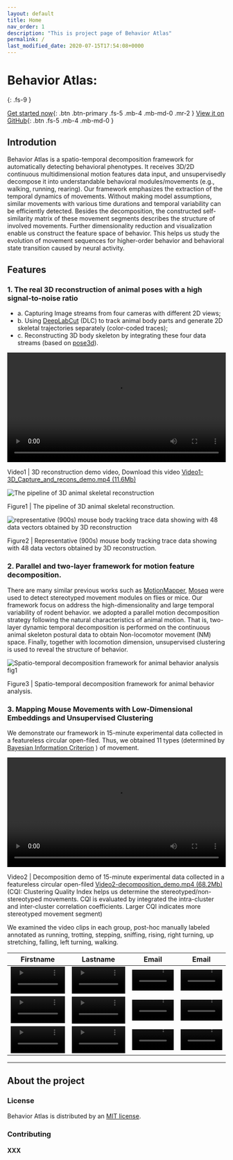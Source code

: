 ```yaml
---
layout: default
title: Home
nav_order: 1
description: "This is project page of Behavior Atlas"
permalink: /
last_modified_date: 2020-07-15T17:54:08+0000
---
```


# Behavior Atlas: 
{: .fs-9 }

[Get started now](#getting-started){: .btn .btn-primary .fs-5 .mb-4 .mb-md-0 .mr-2 } [View it on GitHub](https://github.com/huangkang314/HierBehaveTome){: .btn .fs-5 .mb-4 .mb-md-0 }

## Introdution
Behavior Atlas is a spatio-temporal decomposition framework for automatically detecting behavioral phenotypes. It receives 3D/2D continuous multidimensional motion features data input, and unsupervisedly decompose it into understandable behavioral modules/movements (e.g., walking, running, rearing). Our framework emphasizes the extraction of the temporal dynamics of movements. Without making model assumptions, similar movements with various time durations and temporal variability can be efficiently detected. Besides the decomposition, the constructed self-similarity matrix of these movement segments describes the structure of involved movements. Further dimensionality reduction and visualization enable us construct the feature space of behavior. This helps us study the evolution of movement sequences for higher-order behavior and behavioral state transition caused by neural activity. 

## Features
### 1. The real 3D reconstruction of animal poses with a high signal-to-noise ratio 
- a. Capturing Image streams from four cameras with different 2D views; 
- b. Using <a href="https://github.com/DeepLabCut/DeepLabCut" target="_blank">DeepLabCut</a> (DLC) to track animal body parts and generate 2D skeletal trajectories separately (color-coded traces); 
- c. Reconstructing 3D body skeleton by integrating these four data streams (based on <a href="https://github.com/SwathiSheshadri/pose3d" target="_blank">pose3d</a>).

<video width="100%" height = "auto" controls="controls">
  <source type="video/mp4" src="http://bcbdi.siat.ac.cn/BehaviorAtlas/Video1-3D_Capture_and_recons_demo.mp4"></source>
  Your browser does not support the video tag.
</video>

Video1 | 3D reconstruction demo video, Download this video <a href="http://bcbdi.siat.ac.cn/BehaviorAtlas/Video1-3D_Capture_and_recons_demo.mp4" target="_blank">Video1-3D_Capture_and_recons_demo.mp4 (11.6Mb)</a>

![The pipeline of 3D animal skeletal reconstruction](https://behavioratlas.netlify.app/imgs/3Dpipeline.svg "Figure1") 

Figure1 | The pipeline of 3D animal skeletal reconstruction. 

![representative (900s) mouse body tracking trace data showing with 48 data vectors obtained by 3D reconstruction](https://behavioratlas.netlify.app/imgs/3DskeletalTrace.png "Figure2") 

Figure2 | Representative (900s) mouse body tracking trace data showing with 48 data vectors obtained by 3D reconstruction. 

### 2. Parallel and two-layer framework for motion feature decomposition.

There are many similar previous works such as <a href="https://github.com/gordonberman/MotionMapper" target="_blank">MotionMapper</a>, <a href="http://datta.hms.harvard.edu/research/behavioral-analysis" target="_blank">Moseq</a> were used to detect stereotyped movement modules on flies or mice. Our framework focus on address the high-dimensionality and large temporal variability of rodent behavior. we adopted a parallel motion decomposition strategy following the natural characteristics of animal motion. That is, two-layer dynamic temporal decomposition is performed on the continuous animal skeleton postural data to obtain Non-locomotor movement (NM) space. Finally, together with locomotion dimension, unsupervised clustering is used to reveal the structure of behavior.

![Spatio-temporal decomposition framework for animal behavior analysis fig1](https://behavioratlas.netlify.app/imgs/fig1.svg "Figure3")

Figure3 | Spatio-temporal decomposition framework for animal behavior analysis. 


### 3. Mapping Mouse Movements with Low-Dimensional Embeddings and Unsupervised Clustering

We demonstrate our framework in 15-minute experimental data collected in a featureless circular open-filed. Thus, we obtained 11 types (determined by <a href="https://pubmed.ncbi.nlm.nih.gov/27818791" target="_blank">Bayesian Information Criterion</a> ) of movement. 

<video width="100%" height = "auto" controls="controls">
  <source type="video/mp4" src="http://bcbdi.siat.ac.cn/BehaviorAtlas/Video2-decomposition_demo.mp4"></source>
</video>

Video2 | Decomposition demo of 15-minute experimental data collected in a featureless circular open-filed <a href="http://bcbdi.siat.ac.cn/BehaviorAtlas/Video2-decomposition_demo.mp4" target="_blank">Video2-decomposition_demo.mp4 (68.2Mb)</a> (CQI: Clustering Quality Index helps us determine the stereotyped/non-stereotyped movements. CQI is evaluated by integrated  the intra-cluster and inter-cluster correlation coefficients. Larger CQI indicates more stereotyped movement segment)

We examined the video clips in each group, post-hoc manually labeled annotated as running, trotting, stepping, sniffing, rising, right turning, up stretching, falling, left turning, walking.   

<table class="table">
    <thead>
      <tr>
        <th>Firstname</th>
        <th>Lastname</th>
        <th>Email</th>
        <th>Email</th>
      </tr>
    </thead>
    <tbody>
      <tr>
        <td>
          <video width="100%" height = "auto" controls="controls">
            <source type="video/mp4" src="http://bcbdi.siat.ac.cn/BehaviorAtlas/Video_seg/1-up_stretching.mp4"></source>
          </video>
        </td>
        <td>
          <video width="100%" height = "auto" controls="controls">
            <source type="video/mp4" src="http://bcbdi.siat.ac.cn/BehaviorAtlas/1-up stretching.mp4"></source>
          </video>
        </td>
        <td>
          <video width="100%" height = "auto" controls="controls">
            <source type="video/mp4" src="http://bcbdi.siat.ac.cn/BehaviorAtlas/1-up stretching.mp4"></source>
          </video>
        </td>
        <td>
          <video width="100%" height = "auto" controls="controls">
            <source type="video/mp4" src="http://bcbdi.siat.ac.cn/BehaviorAtlas/1-up stretching.mp4"></source>
          </video>
        </td>
      </tr>
      <tr>
        <td>
          <video width="100%" height = "auto" controls="controls">
            <source type="video/mp4" src="http://bcbdi.siat.ac.cn/BehaviorAtlas/1-up stretching.mp4"></source>
          </video>
        </td>
        <td>
          <video width="100%" height = "auto" controls="controls">
            <source type="video/mp4" src="http://bcbdi.siat.ac.cn/BehaviorAtlas/1-up stretching.mp4"></source>
          </video>
        </td>
        <td>
          <video width="100%" height = "auto" controls="controls">
            <source type="video/mp4" src="http://bcbdi.siat.ac.cn/BehaviorAtlas/1-up stretching.mp4"></source>
          </video>
        </td>
        <td>
          <video width="100%" height = "auto" controls="controls">
            <source type="video/mp4" src="http://bcbdi.siat.ac.cn/BehaviorAtlas/1-up stretching.mp4"></source>
          </video>
        </td>
      </tr>
      <tr>
        <td>
          <video width="100%" height = "auto" controls="controls">
            <source type="video/mp4" src="http://bcbdi.siat.ac.cn/BehaviorAtlas/1-up stretching.mp4"></source>
          </video>
        </td>
        <td>
          <video width="100%" height = "auto" controls="controls">
            <source type="video/mp4" src="http://bcbdi.siat.ac.cn/BehaviorAtlas/1-up stretching.mp4"></source>
          </video>
        </td>
        <td>
          <video width="100%" height = "auto" controls="controls">
            <source type="video/mp4" src="http://bcbdi.siat.ac.cn/BehaviorAtlas/1-up stretching.mp4"></source>
          </video>
        </td>
        <td>
          <video width="100%" height = "auto" controls="controls">
            <source type="video/mp4" src="http://bcbdi.siat.ac.cn/BehaviorAtlas/1-up stretching.mp4"></source>
          </video>
        </td>
      </tr>
    </tbody>
  </table>



---




## About the project



### License

Behavior Atlas is distributed by an [MIT license](https://en.wikipedia.org/wiki/MIT_License).

### Contributing


#### XXX



